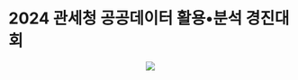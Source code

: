# 2024 관세청 공공데이터 활용•분석 경진대회
<p align="center">
  <img src="https://github.com/user-attachments/assets/01e45812-251c-408d-8724-7105e324757c">
</p>
